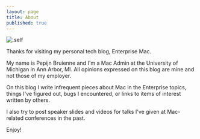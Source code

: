 ```yaml
---
layout: page
title: About
published: true
---
```




![.self](https://enterprisemac.bruienne.com/static/19e67d0.jpg)

Thanks for visiting my personal tech blog, Enterprise Mac.

My name is Pepijn Bruienne and I'm a Mac Admin at the University of Michigan in Ann Arbor, MI. All opinions expressed on this blog are mine and not those of my employer.

On this blog I write infrequent pieces about Mac in the Enterprise topics, things I've figured out, bugs I encountered, or links to items of interest written by others.

I also try to post speaker slides and videos for talks I've given at Mac-related conferences in the past.

Enjoy!
